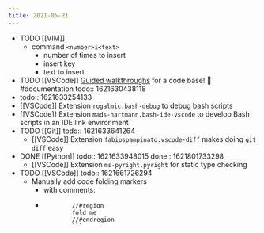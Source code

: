 ```yaml
---
title: 2021-05-21
---
```


- TODO [[VIM]]
	- command `<number>i<text>`
		- number of times to insert
		- insert key
		- text to insert
- TODO [[VSCode]] [Guided walkthroughs](https://github.com/microsoft/codetour) for a code base! 🤯 #documentation
  todo:: 1621630438118
-
  todo:: 1621633254133
- [[VSCode]] Extension `rogalmic.bash-debug` to debug bash scripts
- [[VSCode]] Extension `mads-hartmann.bash-ide-vscode` to develop Bash scripts in an IDE link environment
- TODO [[Git]]
  todo:: 1621633641264
	- [[VSCode]] Extension `fabiospampinato.vscode-diff` makes doing `git diff` easy
- DONE [[Python]]
  todo:: 1621633948015
  done:: 1621801733298
	- [[VSCode]] Extension `ms-pyright.pyright` for static type checking
- TODO [[VSCode]]
  todo:: 1621661726294
	- Manually add code folding markers
		- with comments:
		-
		  ```
		  		  //#region
		  		  fold me
		  		  //#endregion
		  		  ```
